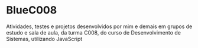 # BlueC008
Atividades, testes e projetos desenvolvidos por mim e demais em grupos de estudo e sala de aula, da turma C008, do curso de Desenvolvimento de Sistemas, utilizando JavaScript
